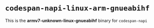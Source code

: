 # `codespan-napi-linux-arm-gnueabihf`

This is the **armv7-unknown-linux-gnueabihf** binary for `codespan-napi`
